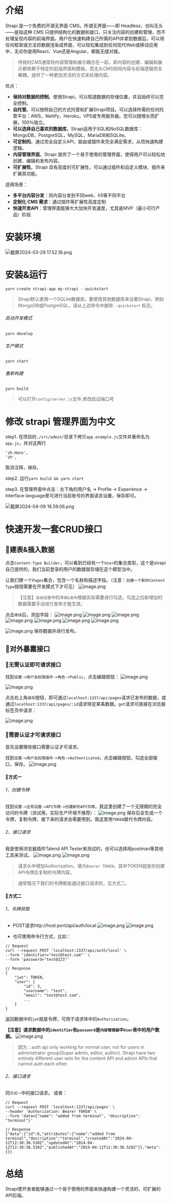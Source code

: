 # 介绍
Strapi 是一个免费的开源无界面 CMS。所谓无界面——即 Headless，也叫无头 ——是指这种 CMS 只提供结构化的数据和接口，只关注内容的创建和管理，而不处理呈现内容的前端界面。用户在快速构建自己所需的API并拿到数据后，可以用任何框架或方法将数据渲染成界面，可以轻松集成到任何现代Web或移动应用中，无论你是用React、Vue还是Angular，都能无缝对接。
> 传统的CMS通常将内容管理和展示耦合在一起，即内容的创建、编辑和展示都依赖于特定的前端界面和模板。而无头CMS则将内容与前端逻辑完全解耦，提供了一种更加灵活的方式来处理内容。

优点：
- **保持对数据的控制**。使用Strapi，可以知道数据的存储位置，并且始终可以完全控制。
- **自托管**。可以按照自己的方式托管和扩展Strapi项目。可以选择所需的任何托管平台：AWS，Netlify，Heroku，VPS或专用服务器。您可以随增长而扩展，100％独立。
- **可以选择自己喜欢的数据库**。Strapi适用于SQL和NoSQL数据库：MongoDB，PostgreSQL，MySQL，MariaDB和SQLite。
- **可定制的**。通过完全自定义API，路由或插件来完全满足需求，从而快速构建逻辑。
- **内容管理界面**。Strapi 提供了一个易于使用的管理界面，使得用户可以轻松地创建、编辑和发布内容。
- **可扩展性**。Strapi 具有高度的可扩展性，可以通过插件和自定义模块、插件来扩展其功能。

适用场景：
* **多平台内容分发**：将内容分发到不同web、h5等不同平台
* **定制化 CMS 需求**：通过插件等扩展性高度定制
* **快速开发API**：管理界面能够大大加快开发速度，尤其是MVP（最小可行产品）阶段


# 安装环境

![截屏2024-03-29 17.52.18.png](https://p3-juejin.byteimg.com/tos-cn-i-k3u1fbpfcp/304e064919a14c3ba557fd77df5d4537~tplv-k3u1fbpfcp-jj-mark:0:0:0:0:q75.image#?w=428&h=118&s=20227&e=png&b=fefefe)

# 安装&运行
`yarn create strapi-app my-strapi --quickstart`
> Strapi默认使用一个SQLite数据库。要使用其他数据库来设置Strapi，例如MongoDB或PostgreSQL，请从上述命令中删除`--quickstart` 标志。

###### 启动开发模式
`yarn develop`
###### 生产模式
`yarn start`
###### 重新构建
`yarn build`

> 可以打开`config/server.js`文件,修改启动端口号

# 修改 strapi 管理界面为中文
step1. 在项目的`./src/admin/`目录下拷贝`app.example.js`文件并重命名为`app.js`，并对这两行
```
'zh-Hans',
'zh',
```
取消注释，保存。

step2. 运行`yarn build && yarn start`

step3. 在管理界面中点击：左下角的用户名 -> Profile -> Experience -> Interface language里可进行当前账号的界面语言设置，保存即可。

![截屏2024-04-09 16.59.06.png](https://p6-juejin.byteimg.com/tos-cn-i-k3u1fbpfcp/7df35c70c0374f72942535e4640a197f~tplv-k3u1fbpfcp-jj-mark:0:0:0:0:q75.image#?w=2052&h=1144&s=154740&e=png&b=ffffff)

# 快速开发一套CRUD接口
## 🍓建表&插入数据
点击`Content-Type Builder`，可以看到已经有一个`User`的集合类型，这个是strapi自己提供的，我们当前登录的用户的数据就存储在这个模型当中。

让我们建一个`Pages`集合，包含一个名称和描述字段。（注意：`创建一个新的Content Type`按钮需要在开发模式下才可见）
![image.png](https://p6-juejin.byteimg.com/tos-cn-i-k3u1fbpfcp/4d7fc84e17184ac98c1338f5f979332a~tplv-k3u1fbpfcp-jj-mark:0:0:0:0:q75.image#?w=1458&h=734&s=87488&e=png&b=e4e4e9)
>【注意】`高级设置`中的`草稿&发布`根据实际需要进行勾选，勾选之后新增加的数据需要手动进行发布才能生效。

点击`继续`后，添加字段：
![image.png](https://p9-juejin.byteimg.com/tos-cn-i-k3u1fbpfcp/2e706352ca824bed9b6fbf7b49242512~tplv-k3u1fbpfcp-jj-mark:0:0:0:0:q75.image#?w=829&h=328&s=26888&e=png&b=ffffff)
![image.png](https://p6-juejin.byteimg.com/tos-cn-i-k3u1fbpfcp/d06b4ba48e4d4f2b92788d2b8eb34fa2~tplv-k3u1fbpfcp-jj-mark:0:0:0:0:q75.image#?w=832&h=496&s=32918&e=png&b=ffffff)
![image.png](https://p1-juejin.byteimg.com/tos-cn-i-k3u1fbpfcp/f44c7762da804a38b7ec06fac088d1a4~tplv-k3u1fbpfcp-jj-mark:0:0:0:0:q75.image#?w=832&h=557&s=36864&e=png&b=ffffff)
![image.png](https://p3-juejin.byteimg.com/tos-cn-i-k3u1fbpfcp/63cbd2791f0342c19c4755ce43db578f~tplv-k3u1fbpfcp-jj-mark:0:0:0:0:q75.image#?w=832&h=493&s=32834&e=png&b=ffffff)
![image.png](https://p6-juejin.byteimg.com/tos-cn-i-k3u1fbpfcp/a1f6c359b4d54776b766057b577aa0a9~tplv-k3u1fbpfcp-jj-mark:0:0:0:0:q75.image#?w=826&h=612&s=44947&e=png&b=ffffff)
![image.png](https://p6-juejin.byteimg.com/tos-cn-i-k3u1fbpfcp/1b18fe0c50be47808d0c0c999111f53d~tplv-k3u1fbpfcp-jj-mark:0:0:0:0:q75.image#?w=832&h=351&s=22302&e=png&b=ffffff)
![image.png](https://p1-juejin.byteimg.com/tos-cn-i-k3u1fbpfcp/61d78d6644224514a53e8202add987ec~tplv-k3u1fbpfcp-jj-mark:0:0:0:0:q75.image#?w=1451&h=459&s=58148&e=png&b=f5f5fa)

![image.png](https://p9-juejin.byteimg.com/tos-cn-i-k3u1fbpfcp/8a919e01ad11432c987e50838b2a7a02~tplv-k3u1fbpfcp-jj-mark:0:0:0:0:q75.image#?w=1492&h=582&s=57761&e=png&b=ffffff)
保存数据并进行发布。


## 🍓对外暴露接口

### 🎃无需认证即可请求接口
找到`设置->用户及权限插件->角色->Public`，点击编辑按钮：
![image.png](https://p6-juejin.byteimg.com/tos-cn-i-k3u1fbpfcp/e55c765c3a9f4f81be14d9aa64dda886~tplv-k3u1fbpfcp-jj-mark:0:0:0:0:q75.image#?w=1911&h=728&s=75110&e=png&b=f6f6f9)

![image.png](https://p9-juejin.byteimg.com/tos-cn-i-k3u1fbpfcp/3537195f31d14175a91e8bd5abe91ac3~tplv-k3u1fbpfcp-jj-mark:0:0:0:0:q75.image#?w=1396&h=823&s=74449&e=png&b=ffffff)

点击右上角`保存`按钮，即可通过`localhost:1337/api/pages`请求已发布的数据，或通过`localhost:1337/api/pages/:id`请求特定某条数据。`get`请求可直接在浏览器标签页中请求：

![image.png](https://p9-juejin.byteimg.com/tos-cn-i-k3u1fbpfcp/9dd2f9dc27bf44238140230d1acc184f~tplv-k3u1fbpfcp-jj-mark:0:0:0:0:q75.image#?w=731&h=575&s=38631&e=png&b=fcf7f7)



### 🎃需要认证才可请求接口
首先设置哪些接口需要认证才可请求。

找到`设置->用户及权限插件->角色->Authenticated`，点击编辑按钮，勾选全部接口，保存。
![image.png](https://p6-juejin.byteimg.com/tos-cn-i-k3u1fbpfcp/997b500e984c42bdb2b2052515904186~tplv-k3u1fbpfcp-jj-mark:0:0:0:0:q75.image#?w=1438&h=816&s=65189&e=png&b=ffffff)

#### 🎈方式一
###### 1、创建令牌
找到`设置->全局设置->API令牌->创建新的API令牌`，我这里创建了一个无限期的完全访问的令牌（测试用，实际生产环境不推荐）：
![image.png](https://p1-juejin.byteimg.com/tos-cn-i-k3u1fbpfcp/d4487c96772344aa9109cbe0730aaecf~tplv-k3u1fbpfcp-jj-mark:0:0:0:0:q75.image#?w=1433&h=443&s=31537&e=png&b=ffffff)
保存后会生成一个令牌，复制令牌，接下来的请求会需要用到。我这里用`TOKEN`替代令牌内容。

###### 2、接口请求
我是使用浏览器插件Talend API Tester来测试的，也可以选择用postman等其他工具来测试。
![image.png](https://p3-juejin.byteimg.com/tos-cn-i-k3u1fbpfcp/a681928f7c7e44c6a02f8eff9fd89dc9~tplv-k3u1fbpfcp-jj-mark:0:0:0:0:q75.image#?w=1556&h=359&s=55167&e=png&b=fefefe)
![image.png](https://p9-juejin.byteimg.com/tos-cn-i-k3u1fbpfcp/c7b76078b078447fb433c05b1869627a~tplv-k3u1fbpfcp-jj-mark:0:0:0:0:q75.image#?w=1553&h=389&s=46673&e=png&b=fdfdfd)
> 请求头中增加Authorization，值为`Bearer TOKEN`，其中TOKEN就是你创建API令牌后复制的令牌内容。

> 通常情况下我们的令牌都是通过接口请求的，见方式二。 

#### 🎈方式二
###### 1、令牌获取
* POST请求http://host:port/api/auth/local
![image.png](https://p1-juejin.byteimg.com/tos-cn-i-k3u1fbpfcp/0c179330ee114da3a635f81f20b7d297~tplv-k3u1fbpfcp-jj-mark:0:0:0:0:q75.image#?w=1531&h=400&s=40958&e=png&b=fefefe)
![image.png](https://p9-juejin.byteimg.com/tos-cn-i-k3u1fbpfcp/6090408de25d48c4b698242c8bdf1edc~tplv-k3u1fbpfcp-jj-mark:0:0:0:0:q75.image#?w=1554&h=264&s=33425&e=png&b=fefefe)

* 也可使用命令行方式，比如：
```
// Request
curl --request POST 'localhost:1337/api/auth/local' \
--form 'identifier="test@test.com"' \
--form 'password="test@123"'

// Response
{
    "jwt": TOKEN,
    "user": {
        "id": 3,
        "username": "test",
        "email": "test@test.com",
        ...
    }
}
```

返回数据中的`jwt`就是令牌，可用于请求体中的`Authorization`。

**【注意】请求数据中的`identifier`和`password`是`内容管理器`中`User`表中的用户数据。**
![image.png](https://p6-juejin.byteimg.com/tos-cn-i-k3u1fbpfcp/3797473afa284527b173a000b5c97a0d~tplv-k3u1fbpfcp-jj-mark:0:0:0:0:q75.image#?w=452&h=238&s=12767&e=png&b=f4f4fa)

> 因为：auth api only working for normal user, not for users in administrator group(Super admin, editor, author). Strapi have two entirely different user sets for the content API and admin APIs that cannot auth each other.

###### 2、接口请求
同`方式一`中的接口请求。
或者：
```
// Request
curl --request POST 'localhost:1337/api/pages' \
--header 'Authorization: Bearer TOKEN' \
--form 'data={"name": "added from terminal", "description": "terminal"}'

// Response
{"data":{"id":6,"attributes":{"name":"added from terminal","description":"terminal","createdAt":"2024-04-12T12:30:38.530Z","updatedAt":"2024-04-12T12:30:38.530Z","publishedAt":"2024-04-12T12:30:38.528Z"}},"meta":{}}
```


# 总结
Strapi使开发者能够通过一个易于使用的界面来快速构建一个灵活的、可扩展的API后端。